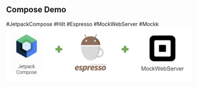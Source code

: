Compose Demo
-----
#JetpackCompose #Hilt #Espresso #MockWebServer #Mockk
![compose](/image/libraries.png)